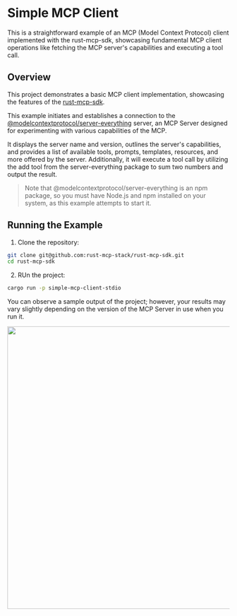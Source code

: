 # Simple MCP Client

This is a straightforward example of an MCP (Model Context Protocol) client implemented with the rust-mcp-sdk, showcasing fundamental MCP client operations like fetching the MCP server's capabilities and executing a tool call.

## Overview

This project demonstrates a basic MCP client implementation, showcasing the features of the [rust-mcp-sdk](https://github.com/rust-mcp-stack/rust-mcp-sdk).

This example initiates and establishes a connection to the [@modelcontextprotocol/server-everything](https://www.npmjs.com/package/@modelcontextprotocol/server-everything) server, an MCP Server designed for experimenting with various capabilities of the MCP.

It displays the server name and version, outlines the server's capabilities, and provides a list of available tools, prompts, templates, resources, and more offered by the server. Additionally, it will execute a tool call by utilizing the add tool from the server-everything package to sum two numbers and output the result.

> Note that @modelcontextprotocol/server-everything is an npm package, so you must have Node.js and npm installed on your system, as this example attempts to start it.

## Running the Example

1. Clone the repository:

```bash
git clone git@github.com:rust-mcp-stack/rust-mcp-sdk.git
cd rust-mcp-sdk
```

2. RUn the project:

```bash
cargo run -p simple-mcp-client-stdio
```

You can observe a sample output of the project; however, your results may vary slightly depending on the version of the MCP Server in use when you run it.

<img src="../../assets/examples/mcp-client-output.jpg" width="640"/>

